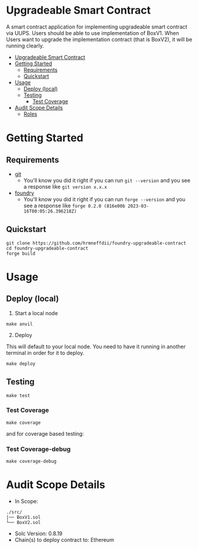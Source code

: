 
# Upgradeable Smart Contract

A smart contract application for implementing upgradeable smart contract via UUPS. Users should be able to use implementation of BoxV1. When Users want to upgrade the implementation contract (that is BoxV2), it will be running clearly. 

- [Upgradeable Smart Contract](#upgradeable-smart-contract)
- [Getting Started](#getting-started)
  - [Requirements](#requirements)
  - [Quickstart](#quickstart)
- [Usage](#usage)
  - [Deploy (local)](#deploy-local)
  - [Testing](#testing)
    - [Test Coverage](#test-coverage)
- [Audit Scope Details](#audit-scope-details)
  - [Roles](#roles)

# Getting Started

## Requirements

- [git](https://git-scm.com/book/en/v2/Getting-Started-Installing-Git)
  - You'll know you did it right if you can run `git --version` and you see a response like `git version x.x.x`
- [foundry](https://getfoundry.sh/)
  - You'll know you did it right if you can run `forge --version` and you see a response like `forge 0.2.0 (816e00b 2023-03-16T00:05:26.396218Z)`

## Quickstart

```
git clone https://github.com/hrmneffdii/foundry-upgradeable-contract
cd foundry-upgradeable-contract
forge build
```

# Usage

## Deploy (local)

1. Start a local node

```
make anvil
```

2. Deploy

This will default to your local node. You need to have it running in another terminal in order for it to deploy.

```
make deploy
```

## Testing

```
make test
```

### Test Coverage

```
make coverage
```

and for coverage based testing: 

### Test Coverage-debug
```
make coverage-debug
```

# Audit Scope Details


- In Scope:
```
./src/
|── BoxV1.sol
└── BoxV2.sol
```
- Solc Version: 0.8.19
- Chain(s) to deploy contract to: Ethereum



